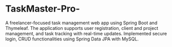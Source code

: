 # TaskMaster-Pro-
A freelancer-focused task management web app using Spring Boot and Thymeleaf. The application supports user registration, client and project management, and task tracking with real-time updates. Implemented secure login, CRUD functionalities using Spring Data JPA with MySQL.
